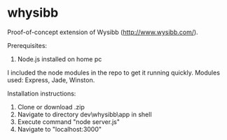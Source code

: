 whysibb
=======

Proof-of-concept extension of Wysibb (http://www.wysibb.com/). 

Prerequisites:

1. Node.js installed on home pc

I included the node modules in the repo to get it running quickly. Modules used: Express, Jade, Winston.


Installation instructions:

1. Clone or download .zip
2. Navigate to directory dev\whysibb\app in shell
3. Execute command "node server.js"
4. Navigate to "localhost:3000"


